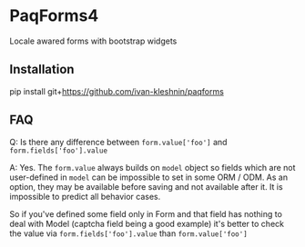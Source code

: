# PaqForms4

Locale awared forms with bootstrap widgets

## Installation

pip install git+https://github.com/ivan-kleshnin/paqforms

## FAQ

Q: Is there any difference between
`form.value['foo']`
and
`form.fields['foo'].value`

A: Yes. The `form.value` always builds on `model` object so fields which are
not user-defined in `model` can be impossible to set in some ORM / ODM. As an option,
they may be available before saving and not available after it. It is impossible
to predict all behavior cases. 

So if you've defined some field only in Form and that field has nothing to deal with Model
(captcha field being a good example) it's better to check the value via 
`form.fields['foo'].value` 
than 
`form.value['foo']`
